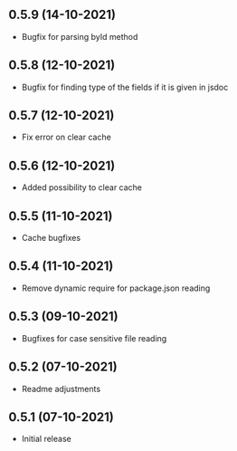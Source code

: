 ## 0.5.9 (14-10-2021)
* Bugfix for parsing byId method

## 0.5.8 (12-10-2021)
* Bugfix for finding type of the fields  if it is given in jsdoc

## 0.5.7 (12-10-2021)
* Fix error on clear cache

## 0.5.6 (12-10-2021)
* Added possibility to clear cache

## 0.5.5 (11-10-2021)
* Cache bugfixes

## 0.5.4 (11-10-2021)
* Remove dynamic require for package.json reading

## 0.5.3 (09-10-2021)
* Bugfixes for case sensitive file reading

## 0.5.2 (07-10-2021)
* Readme adjustments

## 0.5.1 (07-10-2021)
* Initial release